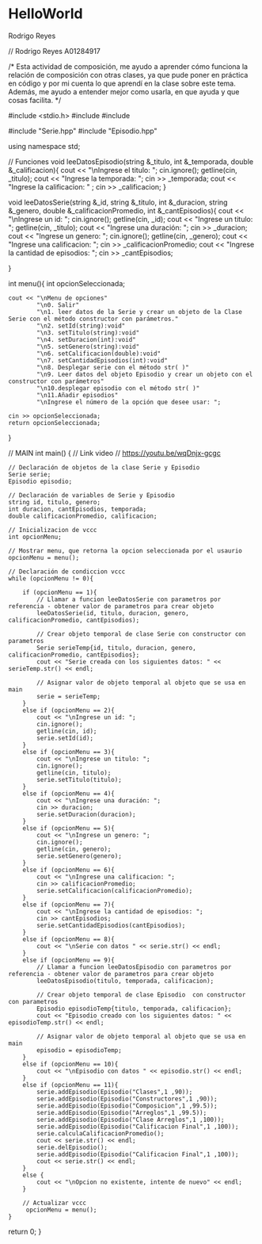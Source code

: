 # HelloWorld

Rodrigo Reyes

// Rodrigo Reyes A01284917

/*
Esta actividad de composición, me ayudo a aprender cómo funciona la relación de composición con otras clases, 
ya que pude poner en práctica en código y por mi cuenta lo que aprendí en la clase sobre este tema. 
Además, me ayudo a entender mejor como usarla, en que ayuda y que cosas facilita.
*/

#include <stdio.h>
#include <string>
#include <iostream>

#include "Serie.hpp"
#include "Episodio.hpp"

using namespace std;

// Funciones
void leeDatosEpisodio(string &_titulo, int &_temporada, double &_calificacion){
    cout << "\nIngrese el titulo: ";
    cin.ignore();
    getline(cin, _titulo);
    cout << "Ingrese la temporada: ";
    cin >> _temporada;
    cout << "Ingrese la calificacion: " ;
    cin >> _calificacion;
}

void leeDatosSerie(string &_id, string &_titulo, int &_duracion, string &_genero, double &_calificacionPromedio, int &_cantEpisodios){
    cout << "\nIngrese un id: ";
    cin.ignore();
    getline(cin, _id);
    cout << "Ingrese un titulo: ";
    getline(cin, _titulo);
    cout << "Ingrese una duración: ";
    cin >> _duracion;
    cout << "Ingrese un genero: ";
    cin.ignore();
    getline(cin, _genero);
    cout << "Ingrese una calificacion: ";
    cin >> _calificacionPromedio;
    cout << "Ingrese la cantidad de episodios: ";
    cin >> _cantEpisodios;

}

int menu(){
    int opcionSeleccionada;

    cout << "\nMenu de opciones"
            "\n0. Salir"
            "\n1. leer datos de la Serie y crear un objeto de la Clase Serie con el método constructor con parámetros."
            "\n2. setId(string):void"
            "\n3. setTitulo(string):void"
            "\n4. setDuracion(int):void"
            "\n5. setGenero(string):void"
            "\n6. setCalificacion(double):void"
            "\n7. setCantidadEpisodios(int):void"
            "\n8. Desplegar serie con el método str( )"
            "\n9. Leer datos del objeto Episodio y crear un objeto con el constructor con parámetros"
            "\n10.desplegar episodio con el método str( )"
            "\n11.Añadir episodios"
            "\nIngrese el número de la opción que desee usar: ";
    
    cin >> opcionSeleccionada;
    return opcionSeleccionada;
}

// MAIN
int main() {
    // Link video
    // https://youtu.be/wqDnjx-gcgc

    // Declaración de objetos de la clase Serie y Episodio
    Serie serie;
    Episodio episodio;

    // Declaración de variables de Serie y Episodio
    string id, titulo, genero;
    int duracion, cantEpisodios, temporada;
    double calificacionPromedio, calificacion;

    // Inicializacion de vccc
    int opcionMenu;

    // Mostrar menu, que retorna la opcion seleccionada por el usaurio
    opcionMenu = menu();

    // Declaración de condiccion vccc
    while (opcionMenu != 0){

        if (opcionMenu == 1){
            // Llamar a funcion leeDatosSerie con parametros por referencia - obtener valor de parametros para crear objeto
            leeDatosSerie(id, titulo, duracion, genero, calificacionPromedio, cantEpisodios);

            // Crear objeto temporal de clase Serie con constructor con parametros
            Serie serieTemp{id, titulo, duracion, genero, calificacionPromedio, cantEpisodios};
            cout << "Serie creada con los siguientes datos: " << serieTemp.str() << endl;

            // Asignar valor de objeto temporal al objeto que se usa en main
            serie = serieTemp;
        }        
        else if (opcionMenu == 2){
            cout << "\nIngrese un id: ";
            cin.ignore();
            getline(cin, id);
            serie.setId(id);
        }
        else if (opcionMenu == 3){
            cout << "\nIngrese un titulo: ";
            cin.ignore();
            getline(cin, titulo);
            serie.setTitulo(titulo);
        }
        else if (opcionMenu == 4){
            cout << "\nIngrese una duración: ";
            cin >> duracion;
            serie.setDuracion(duracion);
        }
        else if (opcionMenu == 5){
            cout << "\nIngrese un genero: ";
            cin.ignore();
            getline(cin, genero);
            serie.setGenero(genero);
        }
        else if (opcionMenu == 6){
            cout << "\nIngrese una calificacion: ";
            cin >> calificacionPromedio;
            serie.setCalificacion(calificacionPromedio);
        }
        else if (opcionMenu == 7){
            cout << "\nIngrese la cantidad de episodios: ";
            cin >> cantEpisodios;
            serie.setCantidadEpisodios(cantEpisodios);
        }
        else if (opcionMenu == 8){
            cout << "\nSerie con datos " << serie.str() << endl;
        }
        else if (opcionMenu == 9){
            // Llamar a funcion leeDatosEpisodio con parametros por referencia - obtener valor de parametros para crear objeto
            leeDatosEpisodio(titulo, temporada, calificacion);
            
            // Crear objeto temporal de clase Episodio  con constructor con parametros
            Episodio episodioTemp{titulo, temporada, calificacion};
            cout << "Episodio creado con los siguientes datos: " << episodioTemp.str() << endl;
            
            // Asignar valor de objeto temporal al objeto que se usa en main
            episodio = episodioTemp;
        }
        else if (opcionMenu == 10){
            cout << "\nEpisodio con datos " << episodio.str() << endl;
        }
        else if (opcionMenu == 11){
            serie.addEpisodio(Episodio("Clases",1 ,90));
            serie.addEpisodio(Episodio("Constructores",1 ,90));
            serie.addEpisodio(Episodio("Composicion",1 ,99.5));
            serie.addEpisodio(Episodio("Arreglos",1 ,99.5));
            serie.addEpisodio(Episodio("Clase Arreglos",1 ,100));
            serie.addEpisodio(Episodio("Calificacion Final",1 ,100));
            serie.calculaCalificacionPromedio();
            cout << serie.str() << endl;
            serie.delEpisodio();
            serie.addEpisodio(Episodio("Calificacion Final",1 ,100));
            cout << serie.str() << endl;
        }
        else {
            cout << "\nOpcion no existente, intente de nuevo" << endl;
        }
        
        // Actualizar vccc
         opcionMenu = menu();
    }

  return 0;
} 

